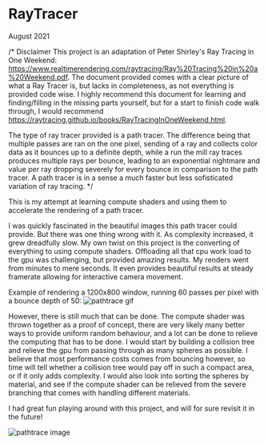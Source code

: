 # RayTracer

August 2021

/* Disclaimer
This project is an adaptation of Peter Shirley's Ray Tracing in One Weekend: https://www.realtimerendering.com/raytracing/Ray%20Tracing%20in%20a%20Weekend.pdf. The document provided comes with a clear picture of what a Ray Tracer is, but lacks in completeness, as not everything is provided code wise. I highly recommend this document for learning and finding/filling in the missing parts yourself, but for a start to finish code walk through, I would recommend https://raytracing.github.io/books/RayTracingInOneWeekend.html.

The type of ray tracer provided is a path tracer. The difference being that multiple passes are ran on the one pixel, sending of a ray and collects color data as it bounces up to a definite depth, while a run the mill ray traces produces multiple rays per bounce, leading to an exponential nightmare and value per ray dropping severely for every bounce in comparison to the path tracer. A path tracer is in a sense a much faster but less sofisticated variation of ray tracing.
*/

This is my attempt at learning compute shaders and using them to accelerate the rendering of a path tracer.

I was quickly fascinated in the beautiful images this path tracer could provide. But there was one thing wrong with it. As complexity increased, it grew dreadfully slow. My own twist on this project is the converting of everything to using compute shaders. Offloading all that cpu work load to the gpu was challenging, but provided amazing results. My renders went from minutes to mere seconds. It even provides beautiful results at steady framerate allowing for interactive camera movement.

Example of rendering a 1200x800 window, running 60 passes per pixel with a bounce depth of 50:
![pathtrace gif](https://thebra.se/externals/media/pathtrace.gif)


However, there is still much that can be done. The compute shader was thrown together as a proof of concept, there are very likely many better ways to provide uniform random behaviour, and a lot can be done to relieve the computing that has to be done. I would start by building a collision tree and relieve the gpu from passing through as many spheres as possible. I believe that most performance costs comes from bouncing however, so time will tell whether a collision tree would pay off in such a compact area, or if it only adds complexity. I would also look into sorting the spheres by material, and see if the compute shader can be relieved from the severe branching that comes with handling different materials.

I had great fun playing around with this project, and will for sure revisit it in the future!

![pathtrace image](https://user-images.githubusercontent.com/16718975/130251813-46e7e57b-5a5e-48f7-8b43-649a01afdfe7.png)

